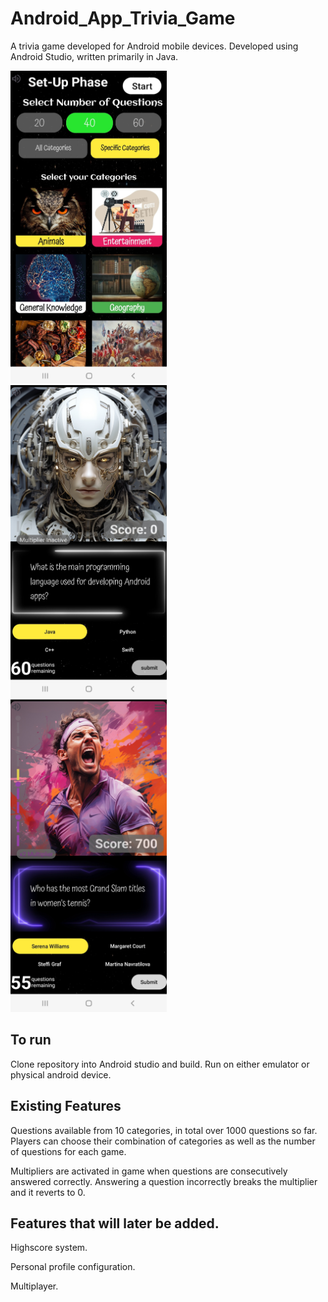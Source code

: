 # Android_App_Trivia_Game
A trivia game developed for Android mobile devices. Developed using Android Studio, written primarily in Java.

<p >
  <img src="etc/screenshot1.jpg" alt="Image 1" width="250" height = "500" style="margin-right: 40px;"/>
  <img src="etc/screenshot2.jpg" alt="Image 2" width="250" height = "500" style="margin-right: 40px;"/>
  <img src="etc/screenshot3.jpg" alt="Image 3" width="250" height = "500"/>
</p>

## To run
Clone repository into Android studio and build. Run on either emulator or physical android device.

## Existing Features
Questions available from 10 categories, in total over 1000 questions so far. Players can choose their combination of categories as well as the number of questions for each game.

Multipliers are activated in game when questions are consecutively answered correctly. Answering a question incorrectly breaks the multiplier and it reverts to 0. 

## Features that will later be added.

Highscore system.

Personal profile configuration.

Multiplayer.

